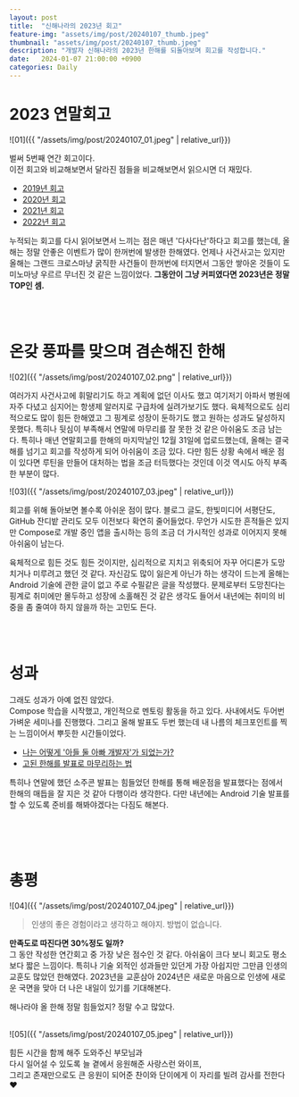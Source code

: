 ```yaml
---
layout: post
title:  "신해나라의 2023년 회고"
feature-img: "assets/img/post/20240107_thumb.jpeg"
thumbnail: "assets/img/post/20240107_thumb.jpeg"
description: "개발자 신해나라의 2023년 한해를 되돌아보며 회고를 작성합니다."
date:   2024-01-07 21:00:00 +0900
categories: Daily
---
```


# 2023 연말회고

![01]({{ "/assets/img/post/20240107_01.jpeg" | relative_url}})<br/>

벌써 5번째 연간 회고이다. <br/>
이전 회고와 비교해보면서 달라진 점들을 비교해보면서 읽으시면 더 재밌다. 

- [2019년 회고](https://haenarashin.github.io/daily/2019/12/31/Reviewing_2019.html)
- [2020년 회고](https://haenarashin.github.io/daily/2020/12/31/Reviewing_2020.html)
- [2021년 회고](https://haenarashin.github.io/daily/2022/01/02/Reviewing_2021.html)
- [2022년 회고](https://haenarashin.github.io/daily/2022/12/30/Reviewing_2022.html)

누적되는 회고를 다시 읽어보면서 느끼는 점은 매년 '다사다난'하다고 회고를 했는데, 올해는 정말 안좋은 이벤트가 많이 한꺼번에 발생한 한해였다. 언제나 사건사고는 있지만 올해는 그랜드 크로스마냥 굵직한 사건들이 한꺼번에 터지면서 그동안 쌓아온 것들이 도미노마냥 우르르 무너진 것 같은 느낌이었다. **그동안이 그냥 커피였다면 2023년은 정말 TOP인 셈.**

<br/><br/>

# 온갖 풍파를 맞으며 겸손해진 한해

![02]({{ "/assets/img/post/20240107_02.png" | relative_url}})<br/>

여러가지 사건사고에 휘말리기도 하고 계획에 없던 이사도 했고 여기저기 아파서 병원에 자주 다녔고 심지어는 항생제 알러지로 구급차에 실려가보기도 했다. 육체적으로도 심리적으로도 많이 힘든 한해였고 그 핑계로 성장이 둔하기도 했고 원하는 성과도 달성하지 못했다. 특히나 뒷심이 부족해서 연말에 마무리를 잘 못한 것 같은 아쉬움도 조금 남는다. 특히나 매년 연말회고를 한해의 마지막날인 12월 31일에 업로드했는데, 올해는 결국 해를 넘기고 회고를 작성하게 되어 아쉬움이 조금 있다. 다만 힘든 상황 속에서 배운 점이 있다면 루틴을 만들어 대처하는 법을 조금 터득했다는 것인데 이것 역시도 아직 부족한 부분이 많다.

![03]({{ "/assets/img/post/20240107_03.jpeg" | relative_url}})<br/>

회고를 위해 돌아보면 볼수록 아쉬운 점이 많다. 블로그 글도, 한빛미디어 서평단도, GitHub 잔디밭 관리도 모두 이전보다 확연히 줄어들었다. 무언가 시도한 흔적들은 있지만 Compose로 개발 중인 앱을 출시하는 등의 조금 더 가시적인 성과로 이어지지 못해 아쉬움이 남는다.

육체적으로 힘든 것도 힘든 것이지만, 심리적으로 지치고 위축되어 자꾸 어디론가 도망치거나 미루려고 했던 것 같다. 자신감도 많이 잃은게 아닌가 하는 생각이 드는게 올해는 Android 기술에 관한 글이 없고 주로 수필같은 글을 작성했다. 문제로부터 도망친다는 핑계로 취미에만 몰두하고 성장에 소홀해진 것 같은 생각도 들어서 내년에는 취미의 비중을 좀 줄여야 하지 않을까 하는 고민도 든다.

<br/><br/>

# 성과

그래도 성과가 아예 없진 않았다. <br/>
Compose 학습을 시작했고, 개인적으로 멘토링 활동을 하고 있다. 사내에서도 두어번 가벼운 세미나를 진행했다. 그리고 올해 발표도 두번 했는데 내 나름의 체크포인트를 찍는 느낌이어서 뿌듯한 시간들이었다.

- [나는 어떻게 '아들 둘 아빠 개발자'가 되었는가?](https://haenarashin.github.io/daily/2023/03/10/Dad_developer_with_2_kids.html)
- [고된 한해를 발표로 마무리하는 법](https://haenarashin.github.io/daily/2023/12/10/Overcomming_burn_out.html)

특히나 연말에 했던 소주콘 발표는 힘들었던 한해를 통해 배운점을 발표했다는 점에서 한해의 매듭을 잘 지은 것 같아 다행이라 생각한다. 다만 내년에는 Android 기술 발표를 할 수 있도록 준비를 해봐야겠다는 다짐도 해본다.

<br/><br/><br/>

# 총평

![04]({{ "/assets/img/post/20240107_04.jpeg" | relative_url}})<br/>

> 인생의 좋은 경험이라고 생각하고 해야지. 방법이 없습니다.

**만족도로 따진다면 30%정도 일까?**<br/>
그 동안 작성한 연간회고 중 가장 낮은 점수인 것 같다. 아쉬움이 크다 보니 회고도 평소보다 짧은 느낌이다. 특히나 기술 외적인 성과들만 있던게 가장 아쉽지만 그만큼 인생의 교훈도 많았던 한해였다. 2023년을 교훈삼아 2024년은 새로운 마음으로 인생에 새로운 국면을 맞아 더 나은 내일이 있기를 기대해본다.

해나라야 올 한해 정말 힘들었지? 정말 수고 많았다. <br/><br/>

![05]({{ "/assets/img/post/20240107_05.jpeg" | relative_url}})<br/>

힘든 시간을 함께 해주 도와주신 부모님과<br/>
다시 일어설 수 있도록 늘 곁에서 응원해준 사랑스런 와이프,<br/>
그리고 존재만으로도 큰 응원이 되어준 찬이와 단이에게 이 자리를 빌려 감사를 전한다 ❤️

<br/><br/><br/>
